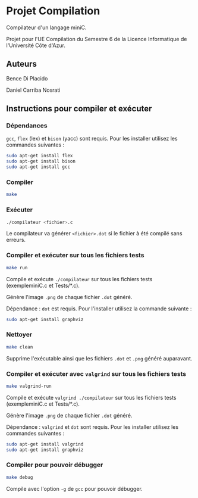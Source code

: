 # Projet Compilation

Compilateur d'un langage miniC.

Projet pour l'UE Compilation du Semestre 6 de la Licence Informatique de l'Université Côte d'Azur.

## Auteurs

Bence Di Placido

Daniel Carriba Nosrati

## Instructions pour compiler et exécuter

### Dépendances

`gcc`, `flex` (lex) et `bison` (yacc) sont requis. Pour les installer utilisez les commandes suivantes :

```bash
sudo apt-get install flex                       
sudo apt-get install bison
sudo apt-get install gcc
```

### Compiler

```bash
make
```

### Exécuter

```bash
./compilateur <fichier>.c
```

Le compilateur va générer `<fichier>.dot` si le fichier à été compilé sans erreurs.

### Compiler et exécuter sur tous les fichiers tests

```bash
make run
```

Compile et exécute `./compilateur` sur tous les fichiers tests (exempleminiC.c et Tests/*.c).

Génère l'image `.png` de chaque fichier `.dot` généré. 

Dépendance : `dot` est requis. Pour l'installer utilisez la commande suivante :

```bash
sudo apt-get install graphviz
```

### Nettoyer

```bash
make clean
```

Supprime l'exécutable ainsi que les fichiers `.dot` et `.png` généré auparavant.

### Compiler et exécuter avec `valgrind` sur tous les fichiers tests

```bash
make valgrind-run
```

Compile et exécute `valgrind ./compilateur` sur tous les fichiers tests (exempleminiC.c et Tests/*.c).

Génère l'image `.png` de chaque fichier `.dot` généré.

Dépendance : `valgrind` et `dot` sont requis. Pour les installer utilisez les commandes suivantes :

```bash
sudo apt-get install valgrind
sudo apt-get install graphviz
```

### Compiler pour pouvoir débugger

```bash
make debug
```

Compile avec l'option `-g` de `gcc` pour pouvoir débugger.
